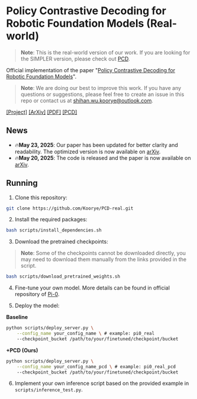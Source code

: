 # Policy Contrastive Decoding for Robotic Foundation Models (Real-world)

> **Note**: This is the real-world version of our work. If you are looking for the SIMPLER version, please check out [PCD](https://github.com/Koorye/PCD).

Official implementation of the paper "[Policy Contrastive Decoding for Robotic Foundation Models](https://arxiv.org/abs/2505.13255)".

> **Note**: We are doing our best to improve this work. If you have any questions or suggestions, please feel free to create an issue in this repo or contact us at shihan.wu.koorye@outlook.com.

[[Project]](https://koorye.github.io/proj/PCD) [[ArXiv]](https://arxiv.org/abs/2505.13255) [[PDF]](https://arxiv.org/pdf/2505.13255) [[PCD]](https://github.com/Koorye/PCD)

## News
- 🔥**May 23, 2025**: Our paper has been updated for better clarity and readability. The optimized version is now available on [arXiv](https://arxiv.org/abs/2505.13255).
- 🔥**May 20, 2025**: The code is released and the paper is now available on [arXiv](https://arxiv.org/abs/2505.13255v1).

## Running 

1. Clone this repository:

```bash
git clone https://github.com/Koorye/PCD-real.git
```

2. Install the required packages:

```bash
bash scripts/install_dependencies.sh
```

3. Download the pretrained checkpoints:

> **Note**: Some of the checkpoints cannot be downloaded directly, you may need to download them manually from the links provided in the script.

```bash
bash scripts/download_pretrained_weights.sh
```

4. Fine-tune your own model. More details can be found in official repository of [Pi-0](https://github.com/Physical-Intelligence/openpi).

5. Deploy the model:

**Baseline**

```bash
python scripts/deploy_server.py \
    --config_name your_config_name \ # example: pi0_real
    --checkpoint_bucket /path/to/your/finetuned/checkpoint/bucket
```

**+PCD (Ours)**

```bash
python scripts/deploy_server.py \
    --config_name your_config_name_pcd \ # example: pi0_real_pcd
    --checkpoint_bucket /path/to/your/finetuned/checkpoint/bucket
```

6. Implement your own inference script based on the provided example in `scripts/inference_test.py`.